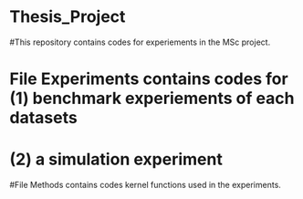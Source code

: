 # Thesis_Project

#This repository contains codes for experiements in the MSc project.

# File Experiments contains codes for (1) benchmark experiements of each datasets
#                                     (2) a simulation experiment


#File Methods contains codes kernel functions used in the experiments. 
